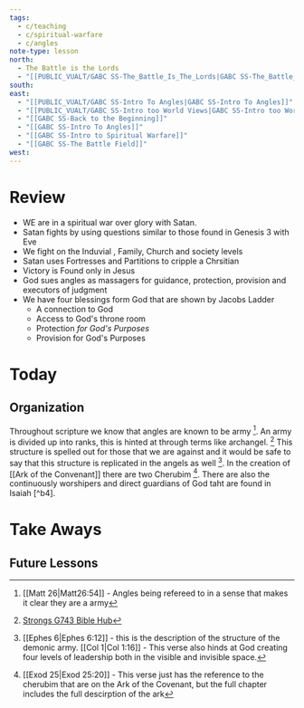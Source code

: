 ```yaml
---
tags:
  - c/teaching
  - c/spiritual-warfare
  - c/angles
note-type: lesson
north:
  - The Battle is the Lords
  - "[[PUBLIC_VUALT/GABC SS-The_Battle_Is_The_Lords|GABC SS-The_Battle_Is_The_Lords]]"
south: 
east:
  - "[[PUBLIC_VUALT/GABC SS-Intro To Angles|GABC SS-Intro To Angles]]"
  - "[[PUBLIC_VUALT/GABC SS-Intro too World Views|GABC SS-Intro too World Views]]"
  - "[[GABC SS-Back to the Beginning]]"
  - "[[GABC SS-Intro To Angles]]"
  - "[[GABC SS-Intro to Spiritual Warfare]]"
  - "[[GABC SS-The Battle Field]]"
west:
---
```

# Review
- WE are in a spiritual war over glory with Satan.
- Satan fights by using questions similar to those found in Genesis 3 with Eve
- We fight on the Induvial , Family, Church and society levels
- Satan uses Fortresses and Partitions to cripple a  Chrsitian
- Victory is Found only in Jesus
- God sues angles as massagers for guidance, protection, provision and executors of judgment
- We have four blessings form God that are shown by Jacobs Ladder
    - A connection to God
    - Access to God's throne room
    - Protection *for God's Purposes*
    - Provision for God's Purposes

# Today

## Organization
Throughout scripture we know that angles are known to be army [^b1]. An army is divided up into ranks, this is hinted at through terms like archangel. [^g1] This structure is spelled out for those that we are against and it would be safe to say that this structure is replicated in the angels as well [^b2]. In the creation of [[Ark of the Convenant]] there are two Cherubim [^b3]. There are also the continuously worshipers and direct guardians of God taht are found in Isaiah [^b4].

[^b1]: [[Matt 26|Matt26:54]] - Angles being refereed to in a sense that makes it clear they are a army
[^g1]: [Strongs G743 Bible Hub](https://biblehub.com/greek/743.htm)
[^b2]: [[Ephes 6|Ephes 6:12]] - this is the description of the structure of the demonic army. [[Col 1|Col 1:16]] - This verse also hinds at God creating four levels of leadership both in the visible and invisible space.
[^b3]: [[Exod 25|Exod 25:20]] - This verse just has the reference to the cherubim that are on the Ark of the Covenant, but the full chapter includes the full descirption of the ark
# Take Aways

## Future Lessons